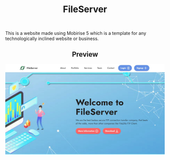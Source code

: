 <div align=center><h1>FileServer</h1></div>

<br>

This is a website made using Mobirise 5 which is a template for any technologically inclined website or business.

<div align=center><h2>Preview</h2></div>

![](preview/homepage.jpg)
